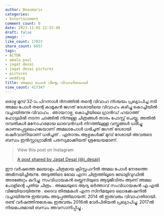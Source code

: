 ```yaml
---
author: Beaumaris
categories:
- Entertainment
comment_count: 0
date: 2023-11-05 12:52:49
draft: false
image: ''
like_count: 17023
share_count: 6657
tags:
- ACTOR
- amala paul
- jagat desai
- jagat desai pictures
- pictures
- wedding
title: അമലാ പോൾ വീണ്ടും വിവാഹിതയായി
view_count: 417347
---
```


ഒരാഴ്ച മുമ്പ് 32-ാം പിറന്നാൾ ദിനത്തിൽ തന്റെ വിവാഹ നിശ്ചയം പ്രഖ്യാപിച്ച നടി അമല പോൾ തന്റെ കാമുകൻ ജഗത് ദേശായിയെ വിവാഹം കഴിച്ചു കൊച്ചിയിൽ വച്ചായിരുന്നു വിവാഹം . ഞായറാഴ്ച, കൊച്ചിയിലെ ഗ്രാൻഡ് ഹയാത്ത് ഹോട്ടലിൽ നടന്ന ചടങ്ങിൽ നിന്നുള്ള ചിത്രങ്ങൾ താരം പോസ്റ്റ് ചെയ്തു, അതിൽ ദമ്പതികൾ മനോഹരമായ ലാവെൻഡർ നിറത്തിലുള്ള വസ്ത്രങ്ങൾ ധരിച്ചു കാണപ്പെട്ടുലെഹങ്കയാണ് അമലാപോൾ ധരിച്ചത് ജഗത് ദേശായി ഷെർവാണിയാണ് ധരിച്ചത് . ഏതാനും ആഴ്ചകൾക്ക് മുമ്പ് ദേശായി അവരുടെ ബന്ധം ഇൻസ്റ്റാഗ്രാമിൽ പരസ്യമാക്കിയത് ശ്രദ്ധേയമാണ്. 

> View this post on Instagram
> 
> [A post shared by Jagat Desai (@j_desaii)](https://www.instagram.com/p/CzQ1MJ_SWGc/?utm_source=ig_embed&utm_campaign=loading)

ഈ വർഷത്തെ മലയാളം ചിത്രമായ ക്രിസ്റ്റഫറിൽ അമല പോൾ നേരത്തെ അഭിനയിച്ചിരുന്നു. അടുത്തിടെ ഭോല എന്ന ചിത്രത്തിലൂടെ ബോളിവുഡിൽ അരങ്ങേറ്റം കുറിച്ചു. സംവിധായകൻ ബ്ലെസിയുടെ ആടുജീവിതം ആണ് അമല പോളിന്റെ പുതിയ ചിത്രം . അമലയുടെ ആദ്യ ഭർത്താവ് സംവിധായകൻ എ.എൽ വിജയിയായിരുന്നു . ദൈവ തിരുമകൾ എന്ന സിനിമയുടെ ലൊക്കേഷനിൽ വച്ചായിരുന്നു ഇരുവരും അടുപ്പത്തിലായത്. 2014 ൽ ഇരുവരും വിവാഹതിരായി. രണ്ട് വർഷത്തിനുശേഷം ഇരുവരും 2016ൽ വേർപിരിയൽ പ്രഖ്യാപിച്ചു. 2017ൽ നിയമപരമായി ബന്ധം അവസാനിപ്പിച്ചു .